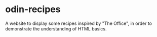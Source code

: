 # odin-recipes
A website to display some recipes inspired by "The Office", in order to demonstrate the understanding of HTML basics.
